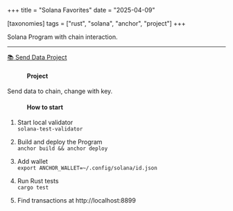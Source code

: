 +++
title = "Solana Favorites"
date = "2025-04-09"

[taxonomies]
tags = ["rust", "solana", "anchor", "project"]
+++

Solana Program with chain interaction.  
<!-- more -->
---

[📚 Send Data Project](https://github.com/maltsev-dev/send_data)

#### &emsp;&emsp;&emsp; Project 
Send data to chain, change with key.  

#### &emsp;&emsp;&emsp; How to start
1. Start local validator  
`solana-test-validator`

2. Build and deploy the Program  
`anchor build && anchor deploy`  

3. Add wallet  
`export ANCHOR_WALLET=~/.config/solana/id.json`

4. Run Rust tests  
`cargo test`  

5. Find transactions at http://localhost:8899

